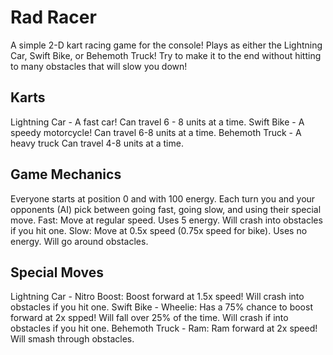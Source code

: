 # Rad Racer

A simple 2-D kart racing game for the console! Plays as either the Lightning Car, Swift Bike, or Behemoth Truck!
Try to make it to the end without hitting to many obstacles that will slow you down!

## Karts

Lightning Car - A fast car! Can travel 6 - 8 units at a time.
Swift Bike - A speedy motorcycle! Can travel 6-8 units at a time.
Behemoth Truck - A heavy truck Can travel 4-8 units at a time.

## Game Mechanics

Everyone starts at position 0 and with 100 energy.
Each turn you and your opponents (AI) pick between going fast, going slow, and using their special move.
Fast: Move at regular speed. Uses 5 energy. Will crash into obstacles if you hit one.
Slow: Move at 0.5x speed (0.75x speed for bike). Uses no energy. Will go around obstacles.

## Special Moves

Lightning Car - Nitro Boost: Boost forward at 1.5x speed! Will crash into obstacles if you hit one.
Swift Bike - Wheelie: Has a 75% chance to boost forward at 2x spped! Will fall over 25% of the time. Will crash if into obstacles if you hit one.
Behemoth Truck - Ram: Ram forward at 2x speed! Will smash through obstacles.

